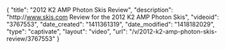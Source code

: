 {
    "title": "2012 K2 AMP Photon Skis Review",
    "description": "http:\/\/www.skis.com Review for the 2012 K2 AMP Photon Skis",
    "videoid": "3767553",
    "date_created": "1411361319",
    "date_modified": "1418182029",
    "type": "captivate",
    "layout": "video",
    "url": "\/v\/2012-k2-amp-photon-skis-review\/3767553"
}